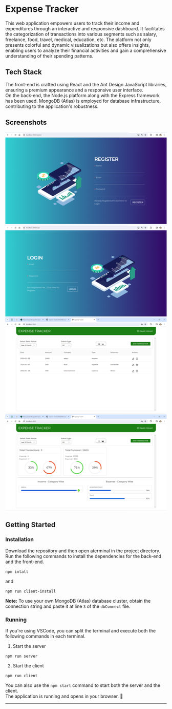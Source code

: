 # Expense Tracker
This web application empowers users to track their income and expenditures through an interactive and responsive dashboard. It facilitates the categorization of transactions into various segments such as salary, freelance, food, travel, medical, education, etc. The platform not only presents colorful and dynamic visualizations but also offers insights, enabling users to analyze their financial activities and gain a comprehensive understanding of their spending patterns.

## Tech Stack
The front-end is crafted using React and the Ant Design JavaScript libraries, ensuring a premium appearance and a responsive user interface.
<br />
On the back-end, the Node.js platform along with the Express framework has been used. MongoDB (Atlas) is employed for database infrastructure, contributing to the application's robustness.

## Screenshots
![Register](./images/register.png)
![Login](./images/login.png)
![Transactions](./images/transactions.png)
![Analytics](./images/analytics.png)

## Getting Started
### Installation
Download the repository and then open aterminal in the project directory. Run the following commands to install the dependencies for the back-end and the front-end.
```
npm intall
```
and
```
npm run client-install
```
**Note:** To use your own MongoDB (Atlas) database cluster, obtain the connection string and paste it at line ```3``` of the ```dbConnect``` file.
### Running
If you're using VSCode, you can split the terminal and execute both the following commands in each terminal.
1. Start the server
```
npm run server
```
2. Start the client
```
npm run client
```
You can also use the ```npm start``` command to start both the server and the client.
<br />
The application is running and opens in your browser. 🎉
<hr />
